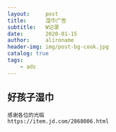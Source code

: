 ```yaml
---
layout:     post
title:      湿巾广告
subtitle:   W记录
date:       2020-01-15
author:     alironame
header-img: img/post-bg-cook.jpg
catalog: true
tags:
    - ads
---
```


## 好孩子湿巾

	感谢各位的光临
	https://item.jd.com/2868006.html

 

